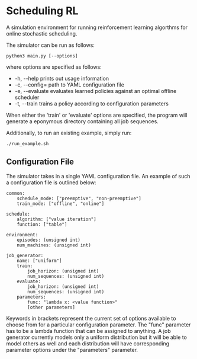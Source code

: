 # Scheduling RL
A simulation environment for running reinforcement learning algorthms for online
stochastic scheduling. 

The simulator can be run as follows:
```
python3 main.py [--options]
```

where options are specified as follows:
* -h, --help        prints out usage information
* -c, --config=     path to YAML configuration file
* -e, --evaluate    evaluates learned policies against an optimal offline scheduler
* -t, --train       trains a policy according to configuration parameters

When either the 'train' or 'evaluate' options are specified, the program will
generate a eponymous directory containing all job sequences.

Additionally, to run an existing example, simply run:
```
./run_example.sh
```

## Configuration File
The simulator takes in a single YAML configuration file. An example of such a
configuration file is outlined below:

```
common:
    schedule_mode: ["preemptive", "non-preemptive"]
    train_mode: ["offline", "online"]

schedule:
    algorithm: ["value iteration"]
    function: ["table"]

environment:
    episodes: (unsigned int)
    num_machines: (unsigned int)

job_generator:
    name: ["uniform"]
    train:
        job_horizon: (unsigned int)
        num_sequences: (unsigned int)
    evaluate:
        job_horizon: (unsigned int)
        num_sequences: (unsigned int)
    parameters:
        func: "lambda x: <value function>"
        [other parameters]
```

Keywords in brackets represent the current set of options available to choose
from for a particular configuration parameter. The "func" parameter has to be a
lambda function that can be assigned to anything. A job generator currently
models only a uniform distribution but it will be able to model others as well
and each distribution will have corresponding parameter options under the
"parameters" parameter.
